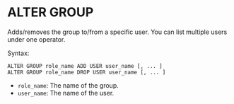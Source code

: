 # ALTER GROUP

Adds/removes the group to/from a specific user. You can list multiple users under one operator.

Syntax:

```yql
ALTER GROUP role_name ADD USER user_name [, ... ]
ALTER GROUP role_name DROP USER user_name [, ... ]
```

* `role_name`: The name of the group.
* `user_name`: The name of the user.

